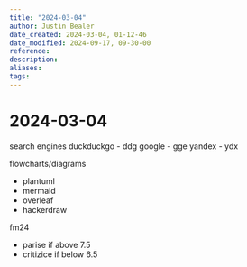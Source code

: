 ```yaml
---
title: "2024-03-04"
author: Justin Bealer
date_created: 2024-03-04, 01-12-46
date_modified: 2024-09-17, 09-30-00
reference: 
description: 
aliases: 
tags: 
---
```

# 2024-03-04
search engines
  duckduckgo - ddg
  google - gge
  yandex - ydx

  flowcharts/diagrams
  - plantuml
  - mermaid
  - overleaf
  - hackerdraw

fm24
- parise if above 7.5
- critizice if below 6.5